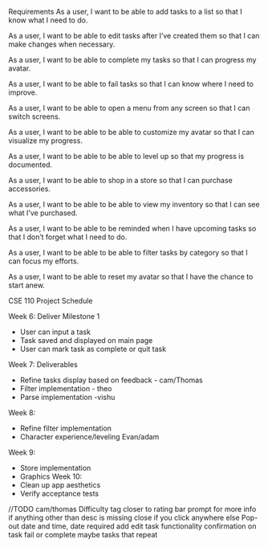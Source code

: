 Requirements
As a user, I want to be able to add tasks to a list so that I know what I need to do.

As a user, I want to be able to edit tasks after I’ve created them so that I can make changes when necessary.

As a user, I want to be able to complete my tasks so that I can progress my avatar.

As a user, I want to be able to fail tasks so that I can know where I need to improve.

As a user, I want to be able to open a menu from any screen so that I can switch screens.

As a user, I want to be able to be able to customize my avatar so that I can visualize my progress.

As a user, I want to be able to be able to level up so that my progress is documented.

As a user, I want to be able to shop in a store so that I can purchase accessories.

As a user, I want to be able to be able to view my inventory so that I can see what I’ve purchased.

As a user, I want to be able to be reminded when I have upcoming tasks so that I don’t forget what I need to do.

As a user, I want to be able to be able to filter tasks by category so that I can focus my efforts.

As a user, I want to be able to reset my avatar so that I have the chance to start anew.



CSE 110 Project Schedule


Week 6: Deliver Milestone 1 
* User can input a task
* Task saved and displayed on main page
* User can mark task as complete or quit task


Week 7: Deliverables
* Refine tasks display based on feedback - cam/Thomas
* Filter implementation - theo
* Parse implementation -vishu


Week 8:
* Refine filter implementation
* Character experience/leveling Evan/adam


Week 9:
* Store implementation
* Graphics
Week 10:
* Clean up app aesthetics
* Verify acceptance tests


//TODO cam/thomas
Difficulty tag closer to rating bar
prompt for more info if anything other than desc is missing
close if you click anywhere else
Pop-out date and time, date required
add edit task functionality
confirmation on task fail or complete
maybe tasks that repeat
